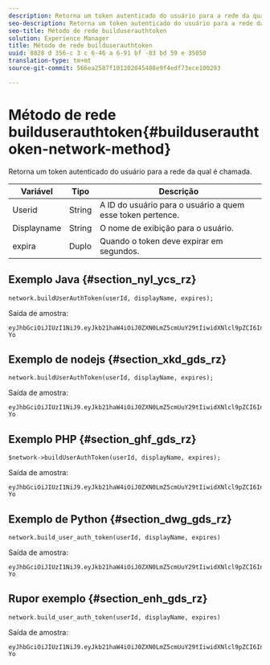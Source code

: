 ```yaml
---
description: Retorna um token autenticado do usuário para a rede da qual é chamada.
seo-description: Retorna um token autenticado do usuário para a rede da qual é chamada.
seo-title: Método de rede builduserauthtoken
solution: Experience Manager
title: Método de rede builduserauthtoken
uuid: 8828 d 356-c 3 c 6-46 a 6-91 bf -83 bd 59 e 35050
translation-type: tm+mt
source-git-commit: 566ea2587f101202045488e9f4edf73ece100293

---
```



# Método de rede builduserauthtoken{#builduserauthtoken-network-method}

Retorna um token autenticado do usuário para a rede da qual é chamada.

| Variável | Tipo | Descrição |
|--- |--- |--- |
| Userid | String | A ID do usuário para o usuário a quem esse token pertence. |
| Displayname | String | O nome de exibição para o usuário. |
| expira | Duplo | Quando o token deve expirar em segundos. |

## Exemplo Java {#section_nyl_ycs_rz}

```
network.buildUserAuthToken(userId, displayName, expires); 
```

Saída de amostra:

```
eyJhbGciOiJIUzI1NiJ9.eyJkb21haW4iOiJ0ZXN0LmZ5cmUuY29tIiwidXNlcl9pZCI6InN5c3RlbSIsImRpc3BsYXlfbmFtZSI6InN5c3RlbSIsImV4cGlyZXMiOjEzOTY2NTUwODN9.33GuJF_ou2O6CCV22Y3PlLUgP2Igy9vAXfmLONkt-Yo 
```

## Exemplo de nodejs {#section_xkd_gds_rz}

```
network.buildUserAuthToken(userId, displayName, expires); 
```

Saída de amostra:

```
eyJhbGciOiJIUzI1NiJ9.eyJkb21haW4iOiJ0ZXN0LmZ5cmUuY29tIiwidXNlcl9pZCI6InN5c3RlbSIsImRpc3BsYXlfbmFtZSI6InN5c3RlbSIsImV4cGlyZXMiOjEzOTY2NTUwODN9.33GuJF_ou2O6CCV22Y3PlLUgP2Igy9vAXfmLONkt-Yo 
```

## Exemplo PHP {#section_ghf_gds_rz}

```
$network->buildUserAuthToken(userId, displayName, expires); 
```

Saída de amostra:

```
eyJhbGciOiJIUzI1NiJ9.eyJkb21haW4iOiJ0ZXN0LmZ5cmUuY29tIiwidXNlcl9pZCI6InN5c3RlbSIsImRpc3BsYXlfbmFtZSI6InN5c3RlbSIsImV4cGlyZXMiOjEzOTY2NTUwODN9.33GuJF_ou2O6CCV22Y3PlLUgP2Igy9vAXfmLONkt-Yo
```

## Exemplo de Python {#section_dwg_gds_rz}

```
network.build_user_auth_token(userId, displayName, expires) 
```

Saída de amostra:

```
eyJhbGciOiJIUzI1NiJ9.eyJkb21haW4iOiJ0ZXN0LmZ5cmUuY29tIiwidXNlcl9pZCI6InN5c3RlbSIsImRpc3BsYXlfbmFtZSI6InN5c3RlbSIsImV4cGlyZXMiOjEzOTY2NTUwODN9.33GuJF_ou2O6CCV22Y3PlLUgP2Igy9vAXfmLONkt-Yo
```

## Rupor exemplo {#section_enh_gds_rz}

```
network.build_user_auth_token(userId, displayName, expires) 
```

Saída de amostra:

```
eyJhbGciOiJIUzI1NiJ9.eyJkb21haW4iOiJ0ZXN0LmZ5cmUuY29tIiwidXNlcl9pZCI6InN5c3RlbSIsImRpc3BsYXlfbmFtZSI6InN5c3RlbSIsImV4cGlyZXMiOjEzOTY2NTUwODN9.33GuJF_ou2O6CCV22Y3PlLUgP2Igy9vAXfmLONkt-Yo
```
